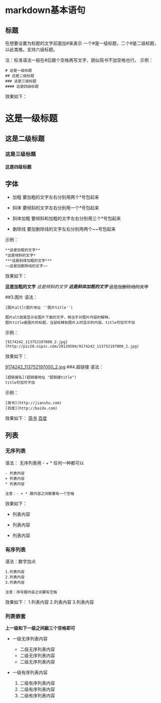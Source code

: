 # markdown基本语句


## 标题
在想要设置为标题的文字前面加#来表示
一个#是一级标题，二个#是二级标题，以此类推。支持六级标题。

注：标准语法一般在#后跟个空格再写文字，貌似简书不加空格也行。
示例：
```
# 这是一级标题
## 这是二级标题
### 这是三级标题
#### 这是四级标题
```
效果如下：
# 这是一级标题
## 这是二级标题
### 这是三级标题
#### 这是四级标题

## 字体
* 加粗
要加粗的文字左右分别用两个*号包起来

* 斜体
要倾斜的文字左右分别用一个*号包起来

* 斜体加粗
要倾斜和加粗的文字左右分别用三个*号包起来

* 删除线
要加删除线的文字左右分别用两个~~号包起来

示例：
```
**这是加粗的文字**
*这是倾斜的文字*
***这是斜体加粗的文字***
~~这是加删除线的文字~~
```
效果如下：

**这是加粗的文字**
*这是倾斜的文字*
***这是斜体加粗的文字***
~~这是加删除线的文字~~

##3.图片
语法：
```
[图片alt](图片地址 ''图片title'')

图片alt就是显示在图片下面的文字，相当于对图片内容的解释。
图片title是图片的标题，当鼠标移到图片上时显示的内容。title可加可不加
```
示例：
```
[9174242_113752197000_2.jpg](http://pic20.nipic.com/20120504/9174242_113752197000_2.jpg)
```
效果如下：

[9174242_113752197000_2.jpg](http://pic20.nipic.com/20120504/9174242_113752197000_2.jpg)
##4.超链接
语法：
```
[超链接名](超链接地址 "超链接title")
title可加可不加
```
示例：
```
[简书](http://jianshu.com)
[百度](http://baidu.com)
```
效果如下：
[简书](http://jianshu.com)
[百度](http://baidu.com)

## 列表

### 无序列表
语法：
无序列表用 - + * 任何一种都可以
```
- 列表内容
+ 列表内容
* 列表内容

注意：- + * 跟内容之间都要有一个空格
```
效果如下：
- 列表内容
+ 列表内容
* 列表内容

### 有序列表
语法：数字加点
```
1.列表内容
2.列表内容
3.列表内容

注意：序号跟内容之间要有空格
```
效果如下：
1.列表内容
2.列表内容
3.列表内容

### 列表嵌套
**上一级和下一级之间敲三个空格即可**

* 一级无序列表内容

   * 二级无序列表内容
   * 二级无序列表内容
   * 二级无序列表内容

* 一级有序列表内容
   1. 二级有序列表内容
   2. 二级有序列表内容
   3. 二级有序列表内容
